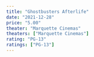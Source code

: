 ```yaml
---
title: "Ghostbusters Afterlife"
date: "2021-12-28"
price: "5.00"
theater: "Marquette Cinemas"
theaters: ["Marquette Cinemas"]
rating: "PG-13"
ratings: ["PG-13"]
---
```


